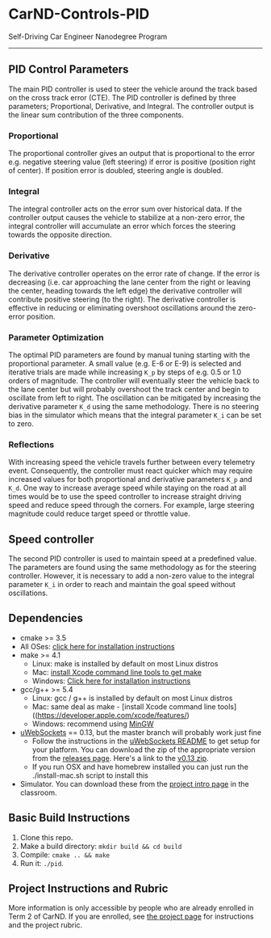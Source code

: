 # CarND-Controls-PID
Self-Driving Car Engineer Nanodegree Program

---

## PID Control Parameters

The main PID controller is used to steer the vehicle around the track based on the cross track error (CTE). The PID controller is defined by three parameters; Proportional, Derivative, and Integral. The controller output is the linear sum contribution of the three components.

### Proportional
The proportional controller gives an output that is proportional to the error e.g. negative steering value (left steering) if error is positive (position right of center). If position error is doubled, steering angle is doubled.

### Integral
The integral controller acts on the error sum over historical data. If the controller output causes the vehicle to stabilize at a non-zero error, the integral controller will accumulate an error which forces the steering towards the opposite direction. 

### Derivative
The derivative controller operates on the error rate of change. If the error is decreasing (i.e. car approaching the lane center from the right or leaving the center, heading towards the left edge) the derivative controller will contribute positive steering (to the right). The derivative controller is effective in reducing or eliminating overshoot oscillations around the zero-error position.
 
### Parameter Optimization

The optimal PID parameters are found by manual tuning starting with the proportional parameter. A small value (e.g. E-6 or E-9) is selected and iterative trials are made while increasing `K_p` by steps of e.g. 0.5 or 1.0 orders of magnitude. The controller will eventually steer the vehicle back to the lane center but will probably overshoot the track center and begin to oscillate from left to right. The oscillation can be mitigated by increasing the derivative parameter `K_d` using the same methodology. There is no steering bias in the simulator which means that the integral parameter `K_i` can be set to zero.

### Reflections

With increasing speed the vehicle travels further between every telemetry event. Consequently, the controller must react quicker which may require increased values for both proportional and derivative parameters `K_p` and `K_d`. One way to increase average speed while staying on the road at all times would be to use the speed controller to increase straight driving speed and reduce speed through the corners. For example, large steering magnitude could reduce target speed or throttle value. 

## Speed controller

The second PID controller is used to maintain speed at a predefined value. The parameters are found using the same methodology as for the steering controller. However, it is necessary to add a non-zero value to the integral parameter `K_i` in order to reach and maintain the goal speed without oscillations. 

## Dependencies

* cmake >= 3.5
 * All OSes: [click here for installation instructions](https://cmake.org/install/)
* make >= 4.1
  * Linux: make is installed by default on most Linux distros
  * Mac: [install Xcode command line tools to get make](https://developer.apple.com/xcode/features/)
  * Windows: [Click here for installation instructions](http://gnuwin32.sourceforge.net/packages/make.htm)
* gcc/g++ >= 5.4
  * Linux: gcc / g++ is installed by default on most Linux distros
  * Mac: same deal as make - [install Xcode command line tools]((https://developer.apple.com/xcode/features/)
  * Windows: recommend using [MinGW](http://www.mingw.org/)
* [uWebSockets](https://github.com/uWebSockets/uWebSockets) == 0.13, but the master branch will probably work just fine
  * Follow the instructions in the [uWebSockets README](https://github.com/uWebSockets/uWebSockets/blob/master/README.md) to get setup for your platform. You can download the zip of the appropriate version from the [releases page](https://github.com/uWebSockets/uWebSockets/releases). Here's a link to the [v0.13 zip](https://github.com/uWebSockets/uWebSockets/archive/v0.13.0.zip).
  * If you run OSX and have homebrew installed you can just run the ./install-mac.sh script to install this
* Simulator. You can download these from the [project intro page](https://github.com/udacity/CarND-PID-Control-Project/releases) in the classroom.

## Basic Build Instructions

1. Clone this repo.
2. Make a build directory: `mkdir build && cd build`
3. Compile: `cmake .. && make`
4. Run it: `./pid`.

## Project Instructions and Rubric

More information is only accessible by people who are already enrolled in Term 2
of CarND. If you are enrolled, see [the project page](https://classroom.udacity.com/nanodegrees/nd013/parts/40f38239-66b6-46ec-ae68-03afd8a601c8/modules/f1820894-8322-4bb3-81aa-b26b3c6dcbaf/lessons/e8235395-22dd-4b87-88e0-d108c5e5bbf4/concepts/6a4d8d42-6a04-4aa6-b284-1697c0fd6562)
for instructions and the project rubric.